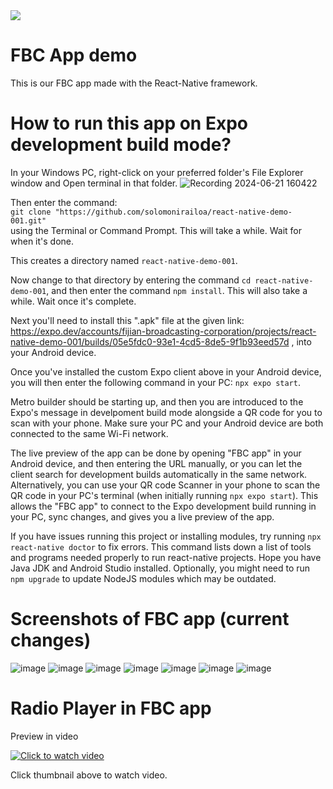 <img src="https://wordpress-7y2g.onrender.com/wp-content/uploads/2024/06/FBC_logo_Name_Beveled_CMYK-vers2-1-1024x357.png">

# FBC App demo 
This is our FBC app made with the React-Native framework. <br/>

# How to run this app on Expo development build mode?
In your Windows PC, right-click on your preferred folder's File Explorer window and Open terminal in that folder. 
![Recording 2024-06-21 160422](https://github.com/solomonirailoa/react-native-demo-001/assets/90390564/b0595c1a-45bf-4a6f-8549-4bdebc77a714)

Then enter the command: <br/>
`git clone "https://github.com/solomonirailoa/react-native-demo-001.git"`
<br/> using the Terminal or Command Prompt. This will take a while. Wait for when it's done.

This creates a directory named `react-native-demo-001`.

Now change to that directory by entering the command `cd react-native-demo-001`, and then enter the command `npm install`. This will also take a while. Wait once it's complete. 

Next you'll need to install this ".apk" file at the given link: https://expo.dev/accounts/fijian-broadcasting-corporation/projects/react-native-demo-001/builds/05e5fdc0-93e1-4cd5-8de5-9f1b93eed57d , into your Android device. 

Once you've installed the custom Expo client above in your Android device, you will then enter the following command in your PC: `npx expo start`.

Metro builder should be starting up, and then you are introduced to the Expo's message in develpoment build mode alongside a QR code for you to scan with your phone. Make sure your PC and your Android device are both connected to the same Wi-Fi network. 

The live preview of the app can be done by opening "FBC app" in your Android device, and then entering the URL manually, or you can let the client search for development builds automatically in the same network. Alternatively, you can use your QR code Scanner in your phone to scan the QR code in your PC's terminal (when initially running `npx expo start`). This allows the "FBC app" to connect to the Expo development build running in your PC, sync changes, and gives you a live preview of the app.

If you have issues running this project or installing modules, try running `npx react-native doctor` to fix errors. This command lists down a list of tools and programs needed properly to run react-native projects. Hope you have Java JDK and Android Studio installed. Optionally, you might need to run `npm upgrade` to update NodeJS modules which may be outdated. 

# Screenshots of FBC app (current changes)
![image](https://github.com/solomonirailoa/react-native-demo-001/assets/90390564/f1d910ef-514a-4392-a999-28c8ecd5becb)
![image](https://github.com/solomonirailoa/react-native-demo-001/assets/90390564/22f7a996-44ab-453a-9b03-48c2d1b265f6)
![image](https://github.com/solomonirailoa/react-native-demo-001/assets/90390564/1b5460a5-da9b-4968-a629-30d785b33687)
![image](https://github.com/solomonirailoa/react-native-demo-001/assets/90390564/8c5a5bd6-5880-4cfe-84c8-6654d74b3250)
![image](https://github.com/solomonirailoa/react-native-demo-001/assets/90390564/f01ea471-ac84-45c8-a850-86e8cdf0d481)
![image](https://github.com/solomonirailoa/react-native-demo-001/assets/90390564/697a652b-e4b3-4c2f-b05d-30f99edc9a84)
![image](https://github.com/solomonirailoa/react-native-demo-001/assets/90390564/4d856b55-0fb6-43e5-b5ed-c8de19deab80)



# Radio Player in FBC app
Preview in video

[![Click to watch video](https://img.youtube.com/vi/5gEG1z1o_WI/0.jpg)](https://www.youtube.com/watch?v=5gEG1z1o_WI)

Click thumbnail above to watch video.











